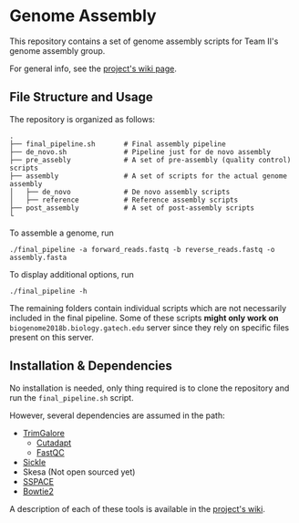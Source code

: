 # Genome Assembly

This repository contains a set of genome assembly scripts for Team II's genome assembly group. 

For general info, see the [project's wiki page](http://www.compgenomics2018.biosci.gatech.edu/Team_II_Genome_Assembly_Group).

## File Structure and Usage

The repository is organized as follows:

    .
    ├── final_pipeline.sh       # Final assembly pipeline
    ├── de_novo.sh              # Pipeline just for de novo assembly
    ├── pre_assebly             # A set of pre-assembly (quality control) scripts
    ├── assembly                # A set of scripts for the actual genome assembly
    │   ├── de_novo             # De novo assembly scripts
    │   ├── reference           # Reference assembly scripts
    ├── post_assembly           # A set of post-assembly scripts
    └

To assemble a genome, run

    ./final_pipeline -a forward_reads.fastq -b reverse_reads.fastq -o assembly.fasta

To display additional options, run

    ./final_pipeline -h

The remaining folders contain individual scripts which are not necessarily included in the final pipeline. Some of these scripts **might only work on** `biogenome2018b.biology.gatech.edu` server since they rely on specific files present on this server.

## Installation & Dependencies

No installation is needed, only thing required is to clone the repository and run the `final_pipeline.sh` script.

However, several dependencies are assumed in the path:

* [TrimGalore](https://github.com/FelixKrueger/TrimGalore)
	* [Cutadapt](https://github.com/marcelm/cutadapt)
	* [FastQC](http://www.bioinformatics.babraham.ac.uk/projects/fastqc/)
* [Sickle](https://github.com/najoshi/sickle)
* Skesa  (Not open sourced yet)
* [SSPACE](https://github.com/nsoranzo/sspace_basic)
* [Bowtie2](https://sourceforge.net/projects/bowtie-bio/files/bowtie2/2.3.4.1)


A description of each of these tools is available in the [project's wiki](http://www.compgenomics2018.biosci.gatech.edu/Team_II_Genome_Assembly_Group).

